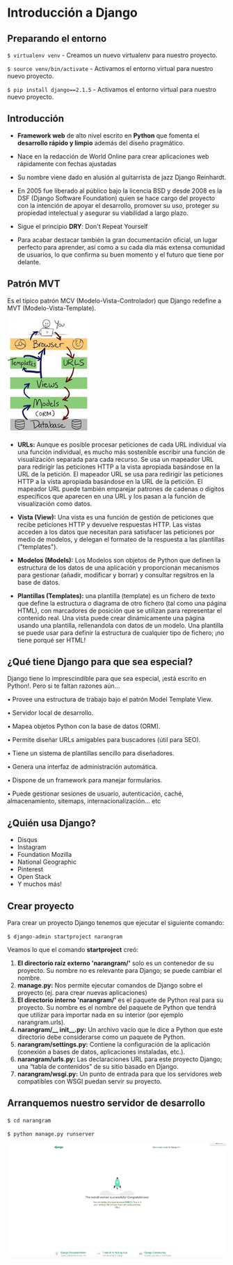 # Introducción a Django

## Preparando el entorno 

 `$ virtualenv venv` - Creamos un nuevo virtualenv para nuestro proyecto.
 
 `$ source venv/bin/activate` - Activamos el entorno virtual para nuestro nuevo proyecto.
 
 `$ pip install django==2.1.5` - Activamos el entorno virtual para nuestro nuevo proyecto.


## Introducción

- **Framework web** de alto nivel escrito en **Python** que fomenta el **desarrollo rápido y limpio** además del diseño 
pragmático.

- Nace en la redacción de World Online para crear aplicaciones web rápidamente con fechas ajustadas

- Su nombre viene dado en alusión al guitarrista de jazz Django Reinhardt.

- En 2005 fue liberado al público bajo la licencia BSD y desde 2008 es la DSF (Django Software Foundation) quien se hace
 cargo del proyecto con la intención de apoyar el desarrollo, promover su uso, proteger su propiedad intelectual y 
 asegurar su viabilidad a largo plazo.

- Sigue el principio **DRY**: Don't Repeat Yourself

- Para acabar destacar también la gran documentación oficial, un lugar perfecto para aprender, así como a su cada día 
más extensa comunidad de usuarios, lo que confirma su buen momento y el futuro que tiene por delante.

## Patrón MVT

Es el típico patrón MCV (Modelo-Vista-Controlador) que Django redefine a MVT (Modelo-Vista-Template).

![MVT](imgs/mvt.jpg "Patrón MVT")

- **URLs:** Aunque es posible procesar peticiones de cada URL individual vía una función individual, es mucho más sostenible escribir una función de visualización separada para cada recurso. Se usa un mapeador URL para redirigir las peticiones HTTP a la vista apropiada basándose en la URL de la petición. El mapeador URL se usa para redirigir las peticiones HTTP a la vista apropiada basándose en la URL de la petición. El mapeador URL puede también emparejar patrones de cadenas o dígitos específicos que aparecen en una URL y los pasan a la función de visualización como datos.

- **Vista (View):** Una vista es una función de gestión de peticiones que recibe peticiones HTTP y devuelve respuestas HTTP. Las vistas acceden a los datos que necesitan para satisfacer las peticiones por medio de modelos, y delegan el formateo de la respuesta a las plantillas ("templates").

- **Modelos (Models):** Los Modelos son objetos de Python que definen la estructura de los datos de una aplicación y proporcionan mecanismos para gestionar (añadir, modificar y borrar) y consultar regsitros en la base de datos.

- **Plantillas (Templates):** una plantilla (template) es un fichero de texto que define la estructura o diagrama de otro fichero (tal como una página HTML), con marcadores de posición que se utilizan para representar el contenido real. Una vista puede crear dinámicamente una página usando una plantilla, rellenandola con datos de un modelo. Una plantilla se puede usar para definir la estructura de cualquier tipo de fichero; ¡no tiene porqué ser HTML!

## ¿Qué tiene Django para que sea especial?

Django tiene lo imprescindible para que sea especial, ¡está escrito en Python!. Pero si te faltan razones aún...

• Provee una estructura de trabajo bajo el patrón Model Template View.

• Servidor local de desarrollo.

• Mapea objetos Python con la base de datos (ORM).

• Permite diseñar URLs amigables para buscadores (útil para
SEO).

• Tiene un sistema de plantillas sencillo para diseñadores.

• Genera una interfaz de administración automática.

• Dispone de un framework para manejar formularios.

• Puede gestionar sesiones de usuario, autenticación, caché,
almacenamiento, sitemaps, internacionalización... etc

## ¿Quién usa Django?

- Disqus
- Instagram
- Foundation Mozilla
- National Geographic
- Pinterest
- Open Stack
- Y muchos más!

## Crear proyecto

Para crear un proyecto Django tenemos que ejecutar el siguiente comando:

 `$ django-admin startproject narangram`
 
 Veamos lo que el comando **startproject** creó:
 
1. **El directorio raíz externo 'narangram/'** solo es un contenedor de su proyecto. Su nombre no es relevante para Django; se puede cambiar el nombre.
2. **manage.py:** Nos permite ejecutar comandos de Django sobre el proyecto (ej. para crear nuevas aplicaciones)
3. **El directorio interno 'narangram/'** es el paquete de Python real para su proyecto. Su nombre es el nombre del paquete de Python que tendrá que utilizar para importar nada en su interior (por ejemplo narangram.urls).
4. **narangram/__ init__.py:** Un archivo vacío que le dice a Python que este directorio debe considerarse como un paquete de Python.
5. **narangram/settings.py:** Contiene la configuración de la aplicación (conexión a bases de datos, aplicaciones instaladas, etc.).
6. **narangram/urls.py:** Las declaraciones URL para este proyecto Django; una “tabla de contenidos” de su sitio basado en Django.
7. **narangram/wsgi.py:** Un punto de entrada para que los servidores web compatibles con WSGI puedan servir su proyecto.

## Arranquemos nuestro servidor de desarrollo

`$ cd narangram`

`$ python manage.py runserver`

![runserver](imgs/runserver.png "Runserver")
